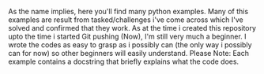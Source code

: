 As the name implies, here you'll find many python examples. Many of this examples are result from tasked/challenges i've come across which I've solved and confirmed that they work. As at the time i created this repository upto the time i started Git pushing (Now), I'm still very much a beginner. I wrote the codes as easy to grasp as i possibly can (the only way i possibly can for now) so other beginners will easily understand. Please Note: Each example contains a docstring that briefly explains what the code does. 
